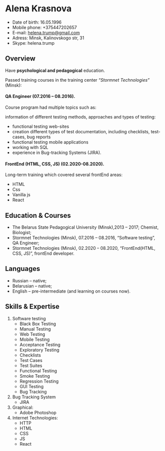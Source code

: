# Alena Krasnova
  + Date of birth: 16.05.1996
  + Mobile phone: +375447202657
  + E-mail: helena.trump@gmail.com
  + Adress: Minsk, Kalinovskogo str, 31
  + Skype: helena.trump
## Overview
Have **psychological and pedagogical** education.

Passed training courses in the training center 
*“Stormnet Technologies”* (Minsk):
#### QA Engineer (07.2016 – 08.2016). 
Course program had multiple topics such as: 

information of different testing methods,
approaches and types of testing:
- functional testing web-sites
- creation different types of test documentation, including checklists, test-cases, bug reports
- functional testing mobile applications
- working with SQL 
- experience in Bug-tracking Systems (JIRA). 
#### FrontEnd (HTML, CSS, JS) (02.2020-08.2020).
Long-term training which covered several frontEnd areas:
 - HTML
 - Css
 - Vanilla js
 - React

## Education & Courses
 - The Belarus State Pedagogical University (Minsk),2013 – 2017; Chemist, Biologist;
 - Stormnet Technologies (Minsk), 07.2016 – 08.2016, “Software testing”, QA Engineer;
-  Stormnet Technologies (Minsk), 02.2020 – 08.2020, “FrontEnd(HTML, CSS, JS)”, frontEnd developer.

## Languages
- Russian – native;
- Belarusian – native;
- English – pre-intermediate (and learning on courses now).

## Skills & Expertise
1. Software testing
   * Black Box Testing
   * Manual Testing
   * Web Testing
   * Mobile Testing
   * Acceptance Testing
   * Exploratory Testing
   * Checklists
   * Test Cases
   * Test Suites
   * Functional Testing
   * Smoke Testing
   * Regression Testing
   * GUI Testing
   * Bug Tracking
2. Bug Tracking System
   * JIRA
3. Graphical:
   * Adobe Photoshop
4. Internet Technologies:
   * HTTP
   * HTML
   * CSS
   * JS
   * React